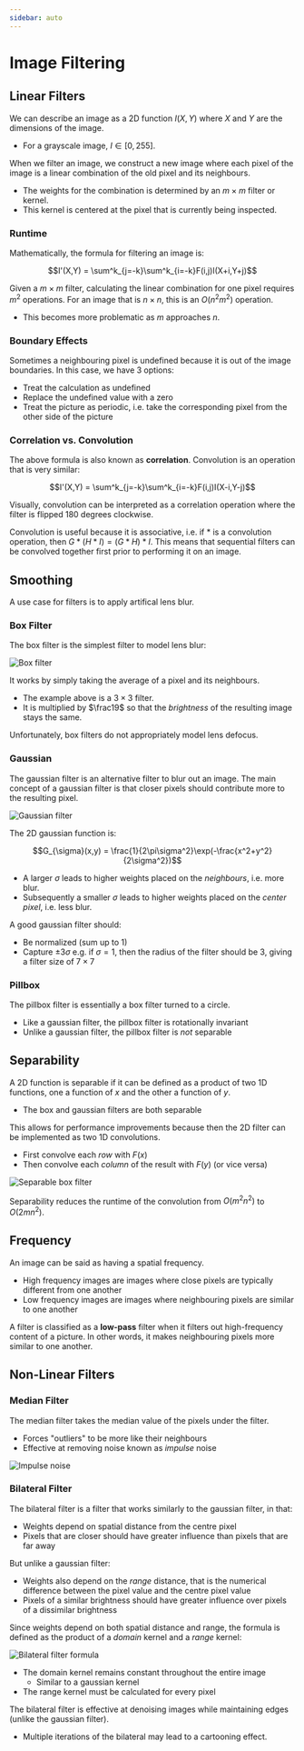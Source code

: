 ```yaml
---
sidebar: auto
---
```


# Image Filtering

## Linear Filters

We can describe an image as a 2D function $I(X,Y)$ where $X$ and $Y$ are the dimensions of the image.

* For a grayscale image, $I \in [0, 255]$.

When we filter an image, we construct a new image where each pixel of the image is a linear combination of the old pixel and its neighbours.

* The weights for the combination is determined by an $m\times m$ filter or kernel.
* This kernel is centered at the pixel that is currently being inspected.

### Runtime

Mathematically, the formula for filtering an image is:

$$I'(X,Y) = \sum^k_{j=-k}\sum^k_{i=-k}F(i,j)I(X+i,Y+j)$$

Given a $m\times m$ filter, calculating the linear combination for one pixel requires $m^2$ operations. For an image that is $n\times n$, this is an $O(n^2m^2)$ operation.

* This becomes more problematic as $m$ approaches $n$.

### Boundary Effects

Sometimes a neighbouring pixel is undefined because it is out of the image boundaries. In this case, we have 3 options:

* Treat the calculation as undefined
* Replace the undefined value with a zero
* Treat the picture as periodic, i.e. take the corresponding pixel from the other side of the picture

### Correlation vs. Convolution

The above formula is also known as **correlation**. Convolution is an operation that is very similar:

$$I'(X,Y) = \sum^k_{j=-k}\sum^k_{i=-k}F(i,j)I(X-i,Y-j)$$

Visually, convolution can be interpreted as a correlation operation where the filter is flipped 180 degrees clockwise.

Convolution is useful because it is associative, i.e. if $*$ is a convolution operation, then $G * (H * I) = (G * H) * I$. This means that sequential filters can be convolved together first prior to performing it on an image.

## Smoothing

A use case for filters is to apply artifical lens blur.

### Box Filter

The box filter is the simplest filter to model lens blur:

![Box filter](./01-box-filter.png)

It works by simply taking the average of a pixel and its neighbours.

* The example above is a $3\times 3$ filter.
* It is multiplied by $\frac19$ so that the *brightness* of the resulting image stays the same.

Unfortunately, box filters do not appropriately model lens defocus.

### Gaussian

The gaussian filter is an alternative filter to blur out an image. The main concept of a gaussian filter is that closer pixels should contribute more to the resulting pixel.

![Gaussian filter](./02-gaussian-filter.png)

The 2D gaussian function is:

$$G_{\sigma}(x,y) = \frac{1}{2\pi\sigma^2}\exp(-\frac{x^2+y^2}{2\sigma^2})$$

* A larger $\sigma$ leads to higher weights placed on the *neighbours*, i.e. more blur.
* Subsequently a smaller $\sigma$ leads to higher weights placed on the *center pixel*, i.e. less blur.

A good gaussian filter should:

* Be normalized (sum up to 1)
* Capture $\pm3\sigma$ e.g. if $\sigma=1$, then the radius of the filter should be 3, giving a filter size of $7\times 7$

### Pillbox

The pillbox filter is essentially a box filter turned to a circle.

* Like a gaussian filter, the pillbox filter is rotationally invariant
* Unlike a gaussian filter, the pillbox filter is *not* separable

## Separability

A 2D function is separable if it can be defined as a product of two 1D functions, one a function of $x$ and the other a function of $y$.

* The box and gaussian filters are both separable

This allows for performance improvements because then the 2D filter can be implemented as two 1D convolutions.

* First convolve each *row* with $F(x)$
* Then convolve each *column* of the result with $F(y)$ (or vice versa)

![Separable box filter](./03-separable-box.png)

Separability reduces the runtime of the convolution from $O(m^2n^2)$ to $O(2mn^2)$.

## Frequency

An image can be said as having a spatial frequency.

* High frequency images are images where close pixels are typically different from one another
* Low frequency images are images where neighbouring pixels are similar to one another

A filter is classified as a **low-pass** filter when it filters out high-frequency content of a picture. In other words, it makes neighbouring pixels more similar to one another.

## Non-Linear Filters

### Median Filter

The median filter takes the median value of the pixels under the filter.

* Forces "outliers" to be more like their neighbours
* Effective at removing noise known as *impulse* noise

![Impulse noise](./04-impulse-noise.png)

### Bilateral Filter

The bilateral filter is a filter that works similarly to the gaussian filter, in that:

* Weights depend on spatial distance from the centre pixel
* Pixels that are closer should have greater influence than pixels that are far away

But unlike a gaussian filter:

* Weights also depend on the *range* distance, that is the numerical difference between the pixel value and the centre pixel value
* Pixels of a similar brightness should have greater influence over pixels of a dissimilar brightness

Since weights depend on both spatial distance and range, the formula is defined as the product of a *domain* kernel and a *range* kernel:

![Bilateral filter formula](./05-bilateral-filter.png)

* The domain kernel remains constant throughout the entire image
	* Similar to a gaussian kernel
* The range kernel must be calculated for every pixel

The bilateral filter is effective at denoising images while maintaining edges (unlike the gaussian filter).

* Multiple iterations of the bilateral may lead to a cartooning effect.



